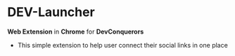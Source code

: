 # DEV-Launcher
**Web Extension** in **Chrome** for **DevConquerors**

- This simple extension to help user connect their social links in one place

